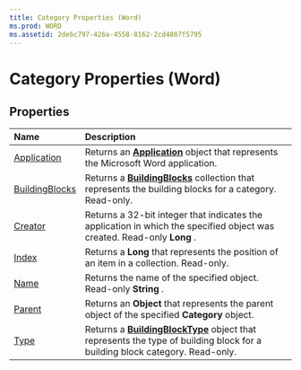 ```yaml
---
title: Category Properties (Word)
ms.prod: WORD
ms.assetid: 2debc797-426a-4558-8162-2cd4807f5795
---
```



# Category Properties (Word)

## Properties



|**Name**|**Description**|
|:-----|:-----|
|[Application](category-application-property-word.md)|Returns an  **[Application](application-object-word.md)** object that represents the Microsoft Word application.|
|[BuildingBlocks](category-buildingblocks-property-word.md)|Returns a  **[BuildingBlocks](buildingblocks-object-word.md)** collection that represents the building blocks for a category. Read-only.|
|[Creator](category-creator-property-word.md)|Returns a 32-bit integer that indicates the application in which the specified object was created. Read-only  **Long** .|
|[Index](category-index-property-word.md)|Returns a  **Long** that represents the position of an item in a collection. Read-only.|
|[Name](category-name-property-word.md)|Returns the name of the specified object. Read-only  **String** .|
|[Parent](category-parent-property-word.md)|Returns an  **Object** that represents the parent object of the specified **Category** object.|
|[Type](category-type-property-word.md)|Returns a  **[BuildingBlockType](buildingblocktype-object-word.md)** object that represents the type of building block for a building block category. Read-only.|


